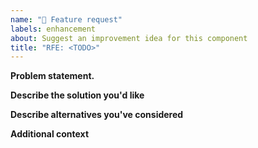 ```yaml
---
name: "🚀 Feature request"
labels: enhancement
about: Suggest an improvement idea for this component
title: "RFE: <TODO>"
---
```



**Problem statement.**
<!-- A clear and concise description of what the problem is. 
     E.g. As a user I would like to [...] -->

**Describe the solution you'd like**
<!-- A clear and concise description of what you want to happen. -->

**Describe alternatives you've considered**
<!-- A clear and concise description of any alternative solutions or features you've considered. -->

**Additional context**
<!-- Add any other context or screenshots about the feature request here.-->
